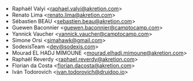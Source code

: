 - Raphaël Valyi \<<raphael.valyi@akretion.com>\>
- Renato Lima \<<renato.lima@akretion.com>\>
- Sébastien BEAU \<<sebastien.beau@akretion.com>\>
- Guewen Baconnier \<<guewen.baconnier@camptocamp.com>\>
- Yannick Vaucher \<<yannick.vaucher@camptocamp.com>\>
- Simone Orsi \<<simahawk@gmail.com>\>
- SodexisTeam \<<dev@sodexis.com>\>
- Mourad EL HADJ MIMOUNE \<<mourad.elhadj.mimoune@akretion.com>\>
- Raphaël Reverdy \<<raphael.reverdy@akretion.com>\>
- Florian da Costa \<<florian.dacosta@akretion.com>\>
- Iván Todorovich \<<ivan.todorovich@druidoo.io>\>
